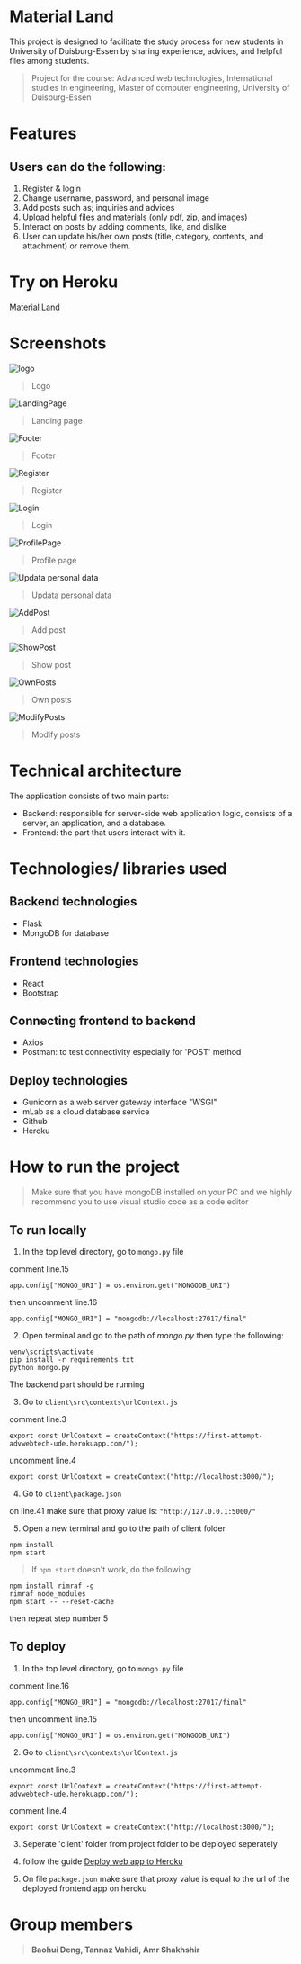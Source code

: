 # Material Land
This project is designed to facilitate the study process for new students in University of Duisburg-Essen by sharing experience, advices, and helpful files among students.
> Project for the course: Advanced web technologies, International studies in engineering, Master of computer engineering, University of Duisburg-Essen

# Features
## Users can do the following:
1. Register & login
2. Change username, password, and personal image
3. Add posts such as; inquiries and advices
4. Upload helpful files and materials (only pdf, zip, and images)
5. Interact on posts by adding comments, like, and dislike
6. User can update his/her own posts (title, category, contents, and attachment) or remove them. 

# Try on Heroku
[Material Land](https://flaskpro-advwebtech.herokuapp.com/)

# Screenshots

![logo](https://github.com/AmrShakhshirUDE/testdeployUDE/blob/master/ProjectImages/1.Logo.png)
>Logo

![LandingPage](https://github.com/AmrShakhshirUDE/testdeployUDE/blob/master/ProjectImages/2.LandingPage.png)
>Landing page

![Footer](https://github.com/AmrShakhshirUDE/testdeployUDE/blob/master/ProjectImages/3.Footer.png)
>Footer

![Register](https://github.com/AmrShakhshirUDE/testdeployUDE/blob/master/ProjectImages/4.Register.png)
>Register

![Login](https://github.com/AmrShakhshirUDE/testdeployUDE/blob/master/ProjectImages/5.LoginPage.png)
>Login

![ProfilePage](https://github.com/AmrShakhshirUDE/testdeployUDE/blob/master/ProjectImages/6.UserPage.png)
>Profile page

![Updata personal data](https://github.com/AmrShakhshirUDE/testdeployUDE/blob/master/ProjectImages/7.Change-update%20userData.png)
>Updata personal data

![AddPost](https://github.com/AmrShakhshirUDE/testdeployUDE/blob/master/ProjectImages/8.AddPost.png)
>Add post

![ShowPost](https://github.com/AmrShakhshirUDE/testdeployUDE/blob/master/ProjectImages/9.ShowPosts.png)
>Show post

![OwnPosts](https://github.com/AmrShakhshirUDE/testdeployUDE/blob/master/ProjectImages/10.Review%20own%20posts.png)
>Own posts

![ModifyPosts](https://github.com/AmrShakhshirUDE/testdeployUDE/blob/master/ProjectImages/11.Update-%20remove%20own%20posts.png)
> Modify posts

# Technical architecture
The application consists of two main parts:
* Backend: responsible for server-side web application logic, consists of a server, an application, and a database.
* Frontend: the part that users interact with it.

# Technologies/ libraries used
## Backend technologies
* Flask
* MongoDB for database
## Frontend technologies
* React
* Bootstrap
## Connecting frontend to backend
* Axios
* Postman: to test connectivity especially for 'POST' method
## Deploy technologies
* Gunicorn as a web server gateway interface "WSGI"
* mLab as a cloud database service
* Github
* Heroku

# How to run the project
> Make sure that you have mongoDB installed on your PC and we highly recommend you to use visual studio code as a code editor

## To run locally
1. In the top level directory, go to `mongo.py` file

comment line.15

`app.config["MONGO_URI"] = os.environ.get("MONGODB_URI")`

then uncomment line.16

`app.config["MONGO_URI"] = "mongodb://localhost:27017/final"`

2. Open terminal and go to the path of *mongo.py* then type the following:
```
venv\scripts\activate
pip install -r requirements.txt
python mongo.py
```
The backend part should be running

3. Go to `client\src\contexts\urlContext.js`

comment line.3

`export const UrlContext = createContext("https://first-attempt-advwebtech-ude.herokuapp.com/");`

uncomment line.4

`export const UrlContext = createContext("http://localhost:3000/");`

4. Go to `client\package.json`

on line.41 make sure that proxy value is: `"http://127.0.0.1:5000/"`

5. Open a new terminal and go to the path of client folder

```
npm install
npm start
```

> If `npm start` doesn't work, do the following:
```
npm install rimraf -g
rimraf node_modules
npm start -- --reset-cache
```
then repeat step number 5

## To deploy
1. In the top level directory, go to `mongo.py` file

comment line.16

`app.config["MONGO_URI"] = "mongodb://localhost:27017/final"`

then uncomment line.15

`app.config["MONGO_URI"] = os.environ.get("MONGODB_URI")`

2. Go to `client\src\contexts\urlContext.js`

uncomment line.3

`export const UrlContext = createContext("https://first-attempt-advwebtech-ude.herokuapp.com/");`

comment line.4

`export const UrlContext = createContext("http://localhost:3000/");`


3. Seperate 'client' folder from project folder to be deployed seperately


4. follow the guide [Deploy web app to Heroku](https://www.youtube.com/playlist?list=PLpSK06odCvYdSyGkWmc-AdqRc3zmiHPCc)

5. On file `package.json` make sure that proxy value is equal to the url of the deployed frontend app on heroku

# Group members
> **Baohui Deng, Tannaz Vahidi, Amr Shakhshir**
